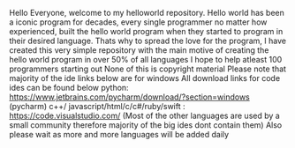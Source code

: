 Hello Everyone, welcome to my helloworld repository. Hello world has been a iconic program for decades, every single programmer no matter how experienced, built the hello world program when they started to program in their desired language.
Thats why to spread the love for the program, I have created this very simple repository with the main motive of creating the hello world program in over 50% of all languages
I hope to help atleast 100 programmers starting out
None of this is  copyright material
Please note that majority of the ide links below are for windows
All download links for code ides can be found below
python: https://www.jetbrains.com/pycharm/download/?section=windows  (pycharm)
c++/ javascript/html/c/c#/ruby/swift : https://code.visualstudio.com/
(Most of the other languages are used by a small community therefore majority of the big ides dont contain them)
Also please wait as more and more languages will be added daily
